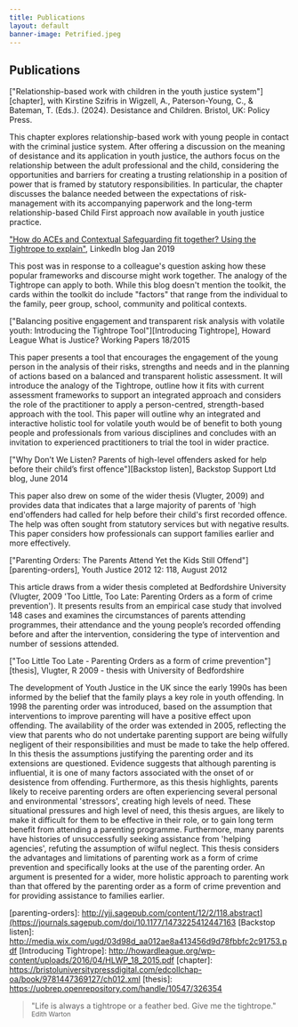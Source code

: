 ```yaml
---
title: Publications
layout: default
banner-image: Petrified.jpeg
---
```


## Publications

["Relationship-based work with children in the youth justice system"][chapter], with Kirstine Szifris in Wigzell, A., Paterson-Young, C., & Bateman, T. (Eds.). (2024). Desistance and Children. Bristol, UK: Policy Press. 

This chapter explores relationship-based work with young people in contact with the criminal justice system. After offering a discussion on the meaning of desistance and its application in youth justice, the authors focus on the relationship between the adult professional and the child, considering the opportunities and barriers for creating a trusting relationship in a position of power that is framed by statutory responsibilities. In particular, the chapter discusses the balance needed between the expectations of risk-management with its accompanying paperwork and the long-term relationship-based Child First approach now available in youth justice practice. 

["How do ACEs and Contextual Safeguarding fit together? Using the Tightrope to explain"][ACE Contextual], LinkedIn blog Jan 2019

This post was in response to a colleague's question asking how these popular frameworks and discourse might work together. The analogy of the Tightrope can apply to both. While this blog doesn't mention the toolkit, the cards within the toolkit do include "factors" that range from the individual to the family, peer group, school, community and political contexts.

["Balancing positive engagement and transparent risk analysis with volatile youth: Introducing the Tightrope Tool"][Introducing Tightrope], Howard League What is Justice? Working Papers 18/2015 

This paper presents a tool that encourages the engagement of the young person in the analysis of their risks, strengths and needs and in the planning of actions based on a balanced and transparent holistic assessment. It will introduce the analogy of the Tightrope, outline how it fits with current assessment frameworks to support an integrated approach and considers the role of the practitioner to apply a person-centred, strength-based approach with the tool. This paper will outline why an integrated and interactive holistic tool for volatile youth would be of benefit to both young people and professionals from various disciplines and concludes with an invitation to experienced practitioners to trial the tool in wider practice.

["Why Don’t We Listen? Parents of high-level offenders asked for help before their child’s first offence"][Backstop listen], Backstop Support Ltd blog, June 2014

This paper also drew on some of the wider thesis (Vlugter, 2009) and provides data that indicates that a large majority of parents of 'high end'offenders had called for help before their child's first recorded offence. The help was often sought from statutory services but with negative results. This paper considers how professionals can support families earlier and more effectively.

["Parenting Orders: The Parents Attend Yet the Kids Still Offend"][parenting-orders], Youth Justice 2012 12: 118, August 2012

This article draws from a wider thesis completed at Bedfordshire University (Vlugter, 2009 'Too Little, Too Late: Parenting Orders as a form of crime prevention'). It presents results from an empirical case study that involved 148 cases and examines the circumstances of parents attending programmes, their attendance and the young people’s recorded offending before and after the intervention, considering the type of intervention and number of sessions attended. 

["Too Little Too Late - Parenting Orders as a form of crime prevention"][thesis], Vlugter, R 2009 - thesis with University of Bedfordshire

The development of Youth Justice in the UK since the early 1990s has been informed by the belief that the family plays a key role in youth offending. In 1998 the parenting order was introduced, based on the assumption that interventions to improve parenting will have a positive effect upon offending. The availability of the order was extended in 2005, reflecting the view that parents who do not undertake parenting support are being wilfully negligent of their responsibilities and must be made to take the help offered. In this thesis the assumptions justifying the parenting order and its extensions are questioned. Evidence suggests that although parenting is influential, it is one of many factors associated with the onset of or desistence from offending. Furthermore, as this thesis highlights, parents likely to receive parenting orders are often experiencing several personal and environmental 'stressors', creating high levels of need. These situational pressures and high level of need, this thesis argues, are likely to make it difficult for them to be effective in their role, or to gain long term benefit from attending a parenting programme. Furthermore, many parents have histories of unsuccessfully seeking assistance from 'helping agencies', refuting the assumption of wilful neglect. This thesis considers the advantages and limitations of parenting work as a form of crime prevention and specifically looks at the use of the parenting order. An argument is presented for a wider, more holistic approach to parenting work than that offered by the parenting order as a form of crime prevention and for providing assistance to families earlier.

[ACE Contextual]: https://www.linkedin.com/pulse/how-do-aces-contextual-safeguarding-fit-together-using-roberta-evans/
[parenting-orders]: http://yjj.sagepub.com/content/12/2/118.abstract](https://journals.sagepub.com/doi/10.1177/1473225412447163
[Backstop listen]: http://media.wix.com/ugd/03d98d_aa012ae8a413456d9d78fbbfc2c91753.pdf
[Introducing Tightrope]: http://howardleague.org/wp-content/uploads/2016/04/HLWP_18_2015.pdf
[chapter]: https://bristoluniversitypressdigital.com/edcollchap-oa/book/9781447369127/ch012.xml
[thesis]: https://uobrep.openrepository.com/handle/10547/326354


> "Life is always a tightrope or a feather bed. Give me the tightrope."
> <small>Edith Warton</small>
